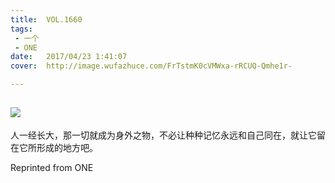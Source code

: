 ```yaml
---
title:	VOL.1660
tags:
 - 一个
 - ONE
date:	2017/04/23 1:41:07
cover:	http://image.wufazhuce.com/FrTstmK0cVMWxa-rRCUQ-Qmhe1r-

---
```

![](http://image.wufazhuce.com/FrTstmK0cVMWxa-rRCUQ-Qmhe1r-)
---

人一经长大，那一切就成为身外之物，不必让种种记忆永远和自己同在，就让它留在它所形成的地方吧。
 
Reprinted from ONE
